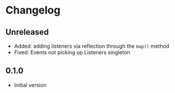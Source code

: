 # Changelog

## Unreleased

- Added: adding listeners via reflection through the `map()` method
- Fixed: Events not picking up Listeners singleton

## 0.1.0

- Initial version
